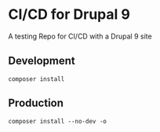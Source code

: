 # CI/CD for Drupal 9
A testing Repo for CI/CD with a Drupal 9 site

## Development
`composer install`

## Production
`composer install --no-dev -o`